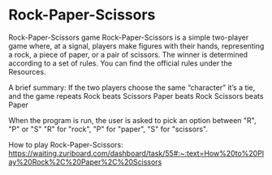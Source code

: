 
# Rock-Paper-Scissors
Rock-Paper-Scissors game 
Rock-Paper-Scissors is a simple two-player game where, at a signal, players make figures with their hands, representing a rock, a piece of paper, or a pair of scissors. The winner is determined according to a set of rules. You can find the official rules under the Resources.

A brief summary:
If the two players choose the same “character” it’s a tie, and the game repeats
Rock beats Scissors
Paper beats Rock
Scissors beats Paper


When the program is run, the user is asked to pick an option between "R", "P" or "S"
"R" for "rock", 
"P" for "paper", 
"S" for "scissors".

How to play Rock-Paper-Scissors:
https://waiting.zuriboard.com/dashboard/task/55#:~:text=How%20to%20Play%20Rock%2C%20Paper%2C%20Scissors
